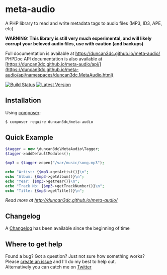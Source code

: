 # meta-audio
A PHP library to read and write metadata tags to audio files (MP3, ID3, APE, etc)

__WARNING: This library is still very much experimental, and will likely corrupt your beloved audio files, use with caution (and backups)__

Full documentation is available at https://duncan3dc.github.io/meta-audio/  
PHPDoc API documentation is also available at [https://duncan3dc.github.io/meta-audio/api/](https://duncan3dc.github.io/meta-audio/api/namespaces/duncan3dc.MetaAudio.html)  

[![Build Status](https://img.shields.io/travis/duncan3dc/meta-audio.svg)](https://travis-ci.org/duncan3dc/meta-audio)
[![Latest Version](https://img.shields.io/packagist/v/duncan3dc/meta-audio.svg)](https://packagist.org/packages/duncan3dc/meta-audio)


## Installation
Using [composer](https://packagist.org/packages/duncan3dc/meta-audio):
```bash
$ composer require duncan3dc/meta-audio
```


## Quick Example
```php
$tagger = new \duncan3dc\MetaAudio\Tagger;
$tagger->addDefaultModules();

$mp3 = $tagger->open("/var/music/song.mp3");

echo "Artist: {$mp3->getArtist()}\n";
echo "Album: {$mp3->getAlbum()}\n";
echo "Year: {$mp3->getYear()}\n";
echo "Track No: {$mp3->getTrackNumber()}\n";
echo "Title: {$mp3->getTitle()}\n";
```

_Read more at http://duncan3dc.github.io/meta-audio/_  


## Changelog
A [Changelog](CHANGELOG.md) has been available since the beginning of time


## Where to get help
Found a bug? Got a question? Just not sure how something works?  
Please [create an issue](//github.com/duncan3dc/meta-audio/issues) and I'll do my best to help out.  
Alternatively you can catch me on [Twitter](https://twitter.com/duncan3dc)
